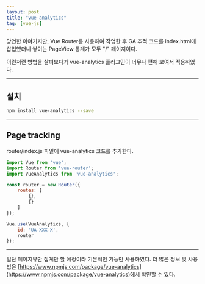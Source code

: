 ```yaml
---
layout: post
title: "vue-analytics"
tag: [vue-js]
---
```


당연한 이야기지만, Vue Router를 사용하여 작업한 후 GA 추적 코드를 index.html에 삽입했더니 쌓이는 PageView 통계가 모두 "/" 페이지이다.

이런저런 방법을 살펴보다가 vue-analytics 플러그인이 너무나 편해 보여서 적용하였다.

---

## 설치
~~~bash
npm install vue-analytics --save
~~~

---

## Page tracking

router/index.js 파일에 vue-analytics 코드를 추가한다.
~~~js
import Vue from 'vue';
import Router from 'vue-router';
import VueAnalytics from 'vue-analytics';

const router = new Router({
    routes: [
        {},
        {}
    ]
});

Vue.use(VueAnalytics, {
    id: 'UA-XXX-X',
    router
});
~~~

---

일단 페이지뷰만 집계만 할 예정이라 기본적인 기능만 사용하였다. 
더 많은 정보 및 사용법은 [https://www.npmjs.com/package/vue-analytics](https://www.npmjs.com/package/vue-analytics)에서 확인할 수 있다.